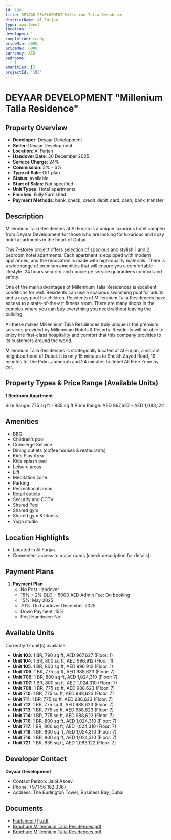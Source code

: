 ```yaml
---
id: 195
title: DEYAAR DEVELOPMENT Millenium Talia Residence
districtName: Al Furjan
type: apartment
location: ''
developer: ''
completion: ready
priceMin: 5000
priceMax: 6000
currency: AED
bedrooms:
  - 1
amenities: []
projectId: '195'
---
```


# DEYAAR DEVELOPMENT "Millenium Talia Residence"

## Property Overview
- **Developer**: Deyaar Development
- **Seller**: Deyaar Development
- **Location**: Al Furjan
- **Handover Date**: 30 December 2025
- **Service Charge**: 24%
- **Commission**: 3% - 6%
- **Type of Sale**: Off-plan
- **Status**: available
- **Start of Sales**: Not specified
- **Unit Types**: Hotel apartments
- **Finishes**: Fully Furnished
- **Payment Methods**: bank_check, credit_debit_card, cash, bank_transfer

## Description
Millennium Talia Residences at Al Furjan is a unique luxurious hotel complex  from Deyaar Development for those who are looking for luxurious and cozy hotel apartments in the heart of Dubai.

This 7-storey project offers selection of spacious and stylish 1 and 2 bedroom hotel apartments. Each apartment is equipped with modern appliances, and the renovation is made with high-quality materials. There is a wide range of premium amenities that will ensure you a comfortable lifestyle. 24 hours security and concierge service guarantees comfort and safety.

One of the main advantages of Millennium Talia Residences is excellent conditions for rest. Residents can use a spacious swimming pool for adults and a cozy pool for children. Residents of Millennium Talia Residences have access to a state-of-the-art fitness room. There are many shops in the complex where you can buy everything you need without leaving the building.

All these makes Millennium Talia Residences truly unique is the premium services provided by Millennium Hotels & Resorts. Residents will be able to enjoy the first-class hospitality and comfort that this company provides to its customers around the world.

Millennium Talia Residences is strategically located at Al Furjan, a vibrant neighbourhood of Dubai. It is only 15 minutes to Sheikh Zayed Road, 19 minutes to The Palm, Jumeirah and 24 minutes to Jebel Ali Free Zone by car.

## Property Types & Price Range (Available Units)
**1 Bedroom Apartment**

Size Range: 775 sq ft - 835 sq ft
Price Range: AED 967,627 - AED 1,083,122

## Amenities
- BBQ
- Children’s pool
- Concierge Service
- Dining outlets  (coffee houses & restaurants)
- Kids Play Area
- Kids splash pad
- Leisure areas
- Lift
- Meditation zone
- Parking
- Recreational areas
- Retail outlets
- Security and CCTV
- Shared Pool
- Shared gym
- Shared gym & fitness
- Yoga studio

## Location Highlights
- Located in Al Furjan.
- Convenient access to major roads (check description for details).

## Payment Plans
1. **Payment Plan**
   - No Post Handover
   - 15% + 2% DLD + 5000 AED Admin Fee: On booking
   - 15%: May 2025
   - 70%: On handover December 2025
   - Down Payment: 15%
   - Post Handover: No

## Available Units
Currently 17 unit(s) available:
- **Unit 103**: 1 BR, 790 sq ft, AED 967,627 (Floor: 1)
- **Unit 104**: 1 BR, 800 sq ft, AED 996,912 (Floor: 1)
- **Unit 105**: 1 BR, 800 sq ft, AED 996,912 (Floor: 1)
- **Unit 705**: 1 BR, 775 sq ft, AED 988,623 (Floor: 7)
- **Unit 706**: 1 BR, 800 sq ft, AED 1,024,310 (Floor: 7)
- **Unit 707**: 1 BR, 800 sq ft, AED 1,024,310 (Floor: 7)
- **Unit 708**: 1 BR, 775 sq ft, AED 988,623 (Floor: 7)
- **Unit 710**: 1 BR, 775 sq ft, AED 988,623 (Floor: 7)
- **Unit 711**: 1 BR, 775 sq ft, AED 988,623 (Floor: 7)
- **Unit 712**: 1 BR, 775 sq ft, AED 988,623 (Floor: 7)
- **Unit 713**: 1 BR, 775 sq ft, AED 988,623 (Floor: 7)
- **Unit 714**: 1 BR, 775 sq ft, AED 988,623 (Floor: 7)
- **Unit 716**: 1 BR, 800 sq ft, AED 1,024,310 (Floor: 7)
- **Unit 717**: 1 BR, 800 sq ft, AED 1,024,310 (Floor: 7)
- **Unit 718**: 1 BR, 800 sq ft, AED 1,024,310 (Floor: 7)
- **Unit 719**: 1 BR, 800 sq ft, AED 1,024,310 (Floor: 7)
- **Unit 721**: 1 BR, 835 sq ft, AED 1,083,122 (Floor: 7)

## Developer Contact
**Deyaar Development**
- Contact Person: Jalol Asoev
- Phone: +971 56 162 3367
- Address: The Burlington Tower, Business Bay, Dubai

## Documents
- [Factsheet (1).pdf](https://cdn.geniemap.net/2023/06/20/3yH2ImuITvXyH2xSUkJFPFAZRGFpR2TG0j77pjQh.pdf)
- [Brochure Millennium Talia Residences.pdf](https://cdn.geniemap.net/2023/06/20/52Tk7UdLvfIYAZ7lJCgDhZEw5qZSlGH1soT13OPf.pdf)
- [Brochure Millennium Talia Residences.pdf](https://cdn.geniemap.net/2023/06/20/52Tk7UdLvfIYAZ7lJCgDhZEw5qZSlGH1soT13OPf.pdf)
